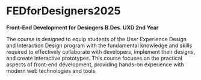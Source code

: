 # FEDforDesigners2025

**Front-End Development for Desingers**
**B.Des. UXD 2nd Year**

The course is designed to equip students of the User Experience Design and Interaction Design program with the fundamental knowledge and skills required to effectively collaborate with developers, implement their designs, and create interactive prototypes. This course focuses on the practical aspects of front-end development, providing hands-on experience with modern web technologies and tools.
